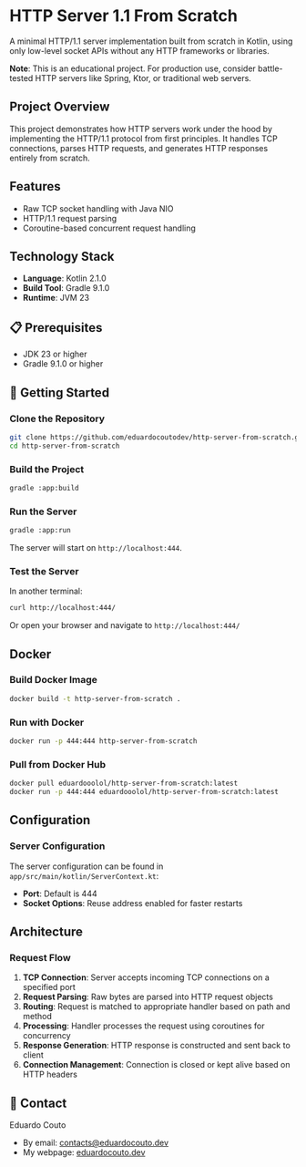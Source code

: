 # HTTP Server 1.1 From Scratch

A minimal HTTP/1.1 server implementation built from scratch in Kotlin, using only low-level socket APIs without any HTTP frameworks or libraries.

**Note**: This is an educational project. For production use, consider battle-tested HTTP servers like Spring, Ktor, or traditional web servers.


## Project Overview

This project demonstrates how HTTP servers work under the hood by implementing the HTTP/1.1 protocol from first principles. It handles TCP connections, parses HTTP requests, and generates HTTP responses entirely from scratch.

## Features

- Raw TCP socket handling with Java NIO
- HTTP/1.1 request parsing
- Coroutine-based concurrent request handling

## Technology Stack

- **Language**: Kotlin 2.1.0
- **Build Tool**: Gradle 9.1.0
- **Runtime**: JVM 23

## 📋 Prerequisites

- JDK 23 or higher
- Gradle 9.1.0 or higher

## 🚀 Getting Started

### Clone the Repository

```bash
git clone https://github.com/eduardocoutodev/http-server-from-scratch.git
cd http-server-from-scratch
```

### Build the Project

```bash
gradle :app:build
```

### Run the Server

```bash
gradle :app:run
```

The server will start on `http://localhost:444`.

### Test the Server

In another terminal:

```bash
curl http://localhost:444/
```

Or open your browser and navigate to `http://localhost:444/`

## Docker

### Build Docker Image

```bash
docker build -t http-server-from-scratch .
```

### Run with Docker

```bash
docker run -p 444:444 http-server-from-scratch
```

### Pull from Docker Hub

```bash
docker pull eduardooolol/http-server-from-scratch:latest
docker run -p 444:444 eduardooolol/http-server-from-scratch:latest
```

## Configuration

### Server Configuration

The server configuration can be found in `app/src/main/kotlin/ServerContext.kt`:

- **Port**: Default is 444
- **Socket Options**: Reuse address enabled for faster restarts

## Architecture

### Request Flow

1. **TCP Connection**: Server accepts incoming TCP connections on a specified port
2. **Request Parsing**: Raw bytes are parsed into HTTP request objects
3. **Routing**: Request is matched to appropriate handler based on path and method
4. **Processing**: Handler processes the request using coroutines for concurrency
5. **Response Generation**: HTTP response is constructed and sent back to client
6. **Connection Management**: Connection is closed or kept alive based on HTTP headers

## 📧 Contact

Eduardo Couto

* By email: contacts@eduardocouto.dev
* My webpage: [eduardocouto.dev](https://eduardocouto.dev)